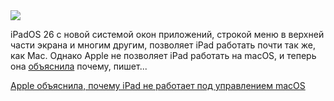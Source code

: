 <!--2025-06-14 12:57:55-->
<div class="yb">
  <div class="rss habr"><img src="https://habrastorage.org/getpro/habr/upload_files/cc1/928/b37/cc1928b3733bf30e02947e1e26fe44f2.jpg" /><p>iPadOS 26 с новой системой окон приложений, строкой меню в верхней части экрана и многим другим, позволяет iPad работать почти так же, как Mac. Однако Apple не позволяет iPad работать на macOS, и теперь она <a href="https://www.macrumors.com/2025/06/13/apple-explains-why-ipads-dont-just-run-macos/" rel="noopener noreferrer nofollow">объяснила</a> почему, пишет... <p class="titl"><a href="https://habr.com/ru/news/918338/?utm_source=habrahabr&utm_medium=rss&utm_campaign=918338">Apple объяснила, почему iPad не работает под управлением macOS</a></p></div>
</div>
